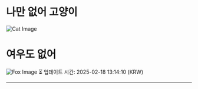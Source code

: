 
# 나만 없어 고양이

![Cat Image](https://cdn2.thecatapi.com/images/MjA0OTk3Mg.jpg)

# 여우도 없어
![Fox Image](https://randomfox.ca/images/105.jpg)
⏳ 업데이트 시간: 2025-02-18 13:14:10 (KRW)

---
